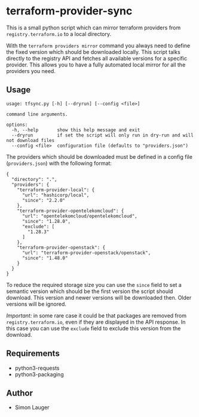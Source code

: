 # terraform-provider-sync

This is a small python script which can mirror terraform providers from `registry.terraform.io` to a local directory.

With the `terraform providers mirror` command you always need to define the fixed version which should be downloaded locally. This script talks directly to the registry API and fetches all available versions for a specific provider. This allows you to have a fully automated local mirror for all the providers you need.

## Usage 

```
usage: tfsync.py [-h] [--dryrun] [--config <file>]

command line arguments.

options:
  -h, --help       show this help message and exit
  --dryrun         if set the script will only run in dry-run and will not download files
  --config <file>  configuration file (defaults to "providers.json")
```

The providers which should be downloaded must be defined in a config file (`providers.json`) with the following format:

```
{
  "directory": ".",
  "providers": {
    "terraform-provider-local": {
      "url": "hashicorp/local",
      "since": "2.2.0"
    },
    "terraform-provider-opentelekomcloud": {
      "url": "opentelekomcloud/opentelekomcloud",
      "since": "1.28.0",
      "exclude": [
        "1.28.3"
      ]
    },
    "terraform-provider-openstack": {
      "url": "terraform-provider-openstack/openstack",
      "since": "1.48.0"
    }
  }
}
```

To reduce the required storage size you can use the `since` field to set a semantic version which should be the first version the script should download. This version and newer versions will be downloaded then. Older versions will be ignored.

*Important:* in some rare case it could be that packages are removed from `registry.terraform.io`, even if they are displayed in the API response. In this case you can use the `exclude` field to exclude this version from the download.

## Requirements

- python3-requests
- python3-packaging

## Author

- Simon Lauger
